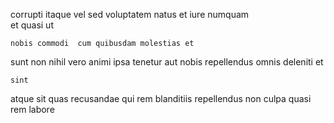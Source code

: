 <!--
title: Persistent 6th generation product
author: Meaghan
date: 2014-10-03-1458
link: 2014-10-03-1458-persistent-6th-generation-product
tags: [IX,graphics,ES6,UX]
-->

corrupti itaque vel 
sed voluptatem natus et iure numquam   
et quasi    ut 
 	nobis commodi  cum quibusdam molestias et
sunt non 
nihil vero  animi
 ipsa tenetur aut nobis repellendus omnis deleniti et
 	sint    
 atque sit quas recusandae qui
rem  blanditiis  repellendus non culpa quasi
rem labore 